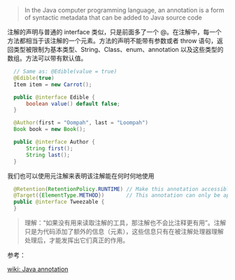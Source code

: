 > In the Java computer programming language, an annotation is a form of syntactic metadata that can be added to Java source code

注解的声明与普通的 interface 类似，只是前面多了一个 @。在注解中，每一个方法都相当于该注解的一个元素。方法的声明不能带有参数或者 throw 语句，返回类型被限制为基本类型、String、Class、enum、annotation 以及这些类型的数组。方法可以带有默认值。

```java
  // Same as: @Edible(value = true)
  @Edible(true)
  Item item = new Carrot();

  public @interface Edible {
      boolean value() default false;
  }

  @Author(first = "Oompah", last = "Loompah")
  Book book = new Book();

  public @interface Author {
      String first();
      String last();
  }
```

我们也可以使用元注解来表明该注解能在何时何地使用

```java
  @Retention(RetentionPolicy.RUNTIME) // Make this annotation accessible at runtime via reflection.
  @Target({ElementType.METHOD})       // This annotation can only be applied to class methods.
  public @interface Tweezable {
  }
```

> 理解：“如果没有用来读取注解的工具，那注解也不会比注释更有用”。注解只是为代码添加了额外的信息（元素），这些信息只有在被注解处理器理解处理后，才能发挥出它们真正的作用。





参考：

[wiki: Java annotation](https://en.wikipedia.org/wiki/Java_annotation)